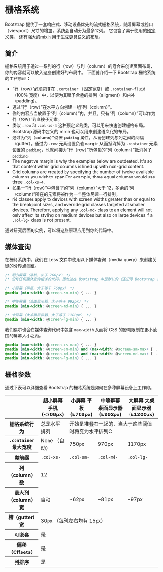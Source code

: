 # 栅格系统

Bootstrap 提供了一套响应式、移动设备优先的流式栅格系统，随着屏幕或视口（viewport）尺寸的增加，系统会自动分为最多12列。
它包含了易于使用的[预定义类](http://v3.bootcss.com/css/#grid-example-basic)，
还有强大的[mixin 用于生成更具语义的布局](http://v3.bootcss.com/css/#grid-less)。

## 简介

栅格系统用于通过一系列的行（row）与列（column）的组合来创建页面布局，你的内容就可以放入这些创建好的布局中。
下面就介绍一下 Bootstrap 栅格系统的工作原理：

*   “行（row）”必须包含在 `.container` （固定宽度）或 `.container-fluid` （100% 宽度）中，以便为其赋予合适的排列（aligment）和内补（padding）。
*   通过“行（row）”在水平方向创建一组“列（column）”。
*   你的内容应当放置于“列（column）”内，并且，只有“列（column）”可以作为行（row）”的直接子元素。
*   类似 `.row` 和 `.col-xs-4` 这种预定义的类，可以用来快速创建栅格布局。Bootstrap 源码中定义的 mixin 也可以用来创建语义化的布局。
*   通过为“列（column）”设置 `padding` 属性，从而创建列与列之间的间隔（gutter）。通过为 `.row` 元素设置负值 `margin` 从而抵消掉为 `.container` 元素设置的 `padding`，也就间接为“行（row）”所包含的“列（column）”抵消掉了`padding`。
*   The negative margin is why the examples below are outdented. It's so that content within grid columns is lined up with non-grid content.
*   Grid columns are created by specifying the number of twelve available columns you wish to span.For example, three equal columns would use three `.col-xs-4`.
*   如果一“行（row）”中包含了的“列（column）”大于 12，多余的“列（column）”所在的元素将被作为一个整体另起一行排列。
*   rid classes apply to devices with screen widths greater than or equal to the breakpoint sizes, and override grid classes targeted at smaller devices. Therefore, applying any `.col-md-` class to an element will not only affect its styling on medium devices but also on large devices if a `.col-lg-` class is not present.

通过研究后面的实例，可以将这些原理应用到你的代码中。

## 媒体查询

在栅格系统中，我们在 Less 文件中使用以下媒体查询（media query）来创建关键的分界点阈值。

```css
/* 超小屏幕（手机，小于 768px） */
/* 没有任何媒体查询相关的代码，因为这在 Bootstrap 中是默认的（还记得 Bootstrap 是移动设备优先的吗？） */

/* 小屏幕（平板，大于等于 768px） */
@media (min-width: @screen-sm-min) { ... }

/* 中等屏幕（桌面显示器，大于等于 992px） */
@media (min-width: @screen-md-min) { ... }

/* 大屏幕（大桌面显示器，大于等于 1200px） */
@media (min-width: @screen-lg-min) { ... }
```

我们偶尔也会在媒体查询代码中包含 `max-width` 从而将 CSS 的影响限制在更小范围的屏幕大小之内。

```css
@media (max-width: @screen-xs-max) { ... }
@media (min-width: @screen-sm-min) and (max-width: @screen-sm-max) { ... }
@media (min-width: @screen-md-min) and (max-width: @screen-md-max) { ... }
@media (min-width: @screen-lg-min) { ... }
```

## 栅格参数

通过下表可以详细查看 Bootstrap 的栅格系统是如何在多种屏幕设备上工作的。

<div class="table-responsive">
<table class="table table-bordered table-striped">
<thead>
<tr>
<th></th>
<th>超小屏幕 手机 (&lt;768px) </th>
<th>小屏幕 平板 (≥768px) </th>
<th>中等屏幕 桌面显示器 (≥992px) </th>
<th>大屏幕 大桌面显示器 (≥1200px) </th>
</tr>
</thead>

<tbody>
<tr>
<th>栅格系统行为</th>
<td>总是水平排列</td>
<td colspan="3">开始是堆叠在一起的，当大于这些阈值时将变为水平排列C</td>
</tr>

<tr>
<th><code>.container</code> 最大宽度</th>
<td>None （自动）</td>
<td>750px</td>
<td>970px</td>
<td>1170px</td>
</tr>

<tr>
<th>类前缀</th>
<td><code>.col-xs-</code></td>
<td><code>.col-sm-</code></td>
<td><code>.col-md-</code></td>
<td><code>.col-lg-</code></td>
</tr>

<tr>
<th>列（column）数</th>
<td colspan="4">12</td>
</tr>

<tr>
<th>最大列（column）宽</th>
<td>自动</td>
<td>~62px</td>
<td>~81px</td>
<td>~97px</td>
</tr>

<tr>
<th>槽（gutter）宽</th>
<td colspan="4">30px （每列左右均有 15px）</td>
</tr>

<tr>
<th>可嵌套</th>
<td colspan="4">是</td>
</tr>

<tr>
<th>偏移（Offsets）</th>
<td colspan="4">是</td>
</tr>

<tr>
<th>列排序</th>
<td colspan="4">是</td>
</tr>
</tbody>
</table>
</div>
